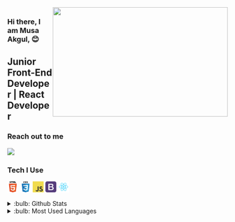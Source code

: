 <img src="https://media.giphy.com/media/xT9IgzoKnwFNmISR8I/giphy.gif" align="right" width="400" height="250" >

### Hi there, I am Musa Akgul, :blush:

## Junior Front-End Developer | React Developer
 

### Reach out to me

[<img height="35px"  src="https://brand.linkedin.com/content/dam/me/business/en-us/amp/brand-site/v2/bg/LI-Logo.svg.original.svg" align="left" />][linkedin]

<br>


### Tech I Use
<p float="left">
<img src="https://raw.githubusercontent.com/github/explore/80688e429a7d4ef2fca1e82350fe8e3517d3494d/topics/html/html.png" width="25" height="25" >
<img src="https://raw.githubusercontent.com/github/explore/80688e429a7d4ef2fca1e82350fe8e3517d3494d/topics/css/css.png" width="25" height="25" >
<img src="https://raw.githubusercontent.com/github/explore/80688e429a7d4ef2fca1e82350fe8e3517d3494d/topics/javascript/javascript.png" width="25" height="25" >
<img src="https://raw.githubusercontent.com/github/explore/80688e429a7d4ef2fca1e82350fe8e3517d3494d/topics/bootstrap/bootstrap.png" width="25" height="25" >
<img src="https://raw.githubusercontent.com/github/explore/80688e429a7d4ef2fca1e82350fe8e3517d3494d/topics/react/react.png" width="25" height="25 >
<img src="https://raw.githubusercontent.com/github/explore/80688e429a7d4ef2fca1e82350fe8e3517d3494d/topics/python/python.png" width="25" height="25" >
<p/>
<details> 
<summary>:bulb: Github Stats</summary>
<img src="https://github-readme-stats.vercel.app/api?username=Musaakgul&theme=radical">
</details>


<details> 
<summary>:bulb: Most Used Languages</summary>
<img src="https://github-readme-stats.vercel.app/api/top-langs/?username=Musaakgul&layout=compact">
</details>


 [linkedin]: https://www.linkedin.com/in/musa-akg%C3%BCl-b95764104/




 
